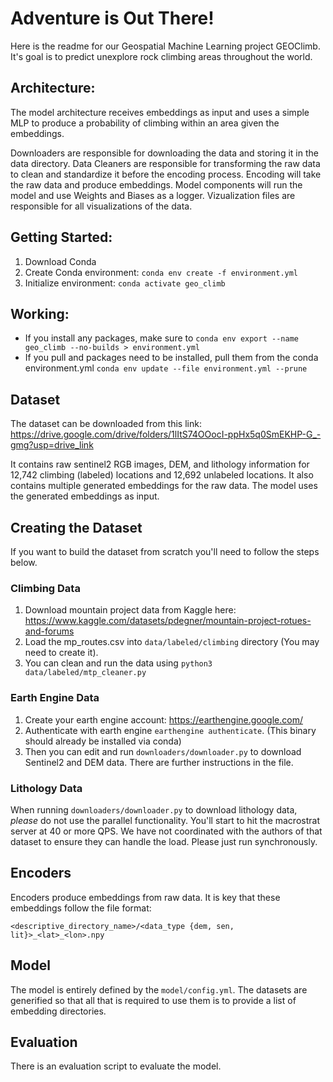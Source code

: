 # Adventure is Out There!

Here is the readme for our Geospatial Machine Learning project GEOClimb. It's goal is to predict unexplore rock climbing areas throughout the world.

## Architecture:

The model architecture receives embeddings as input and uses a simple MLP to produce a probability of climbing within an area given the embeddings.

Downloaders are responsible for downloading the data and storing it in the data directory. Data Cleaners are responsible for transforming the raw data to clean and standardize it before the encoding process. Encoding will take the raw data and produce embeddings. Model components will run the model and use Weights and Biases as a logger. Vizualization files are responsible for all visualizations of the data.

## Getting Started:

1. Download Conda
2. Create Conda environment: `conda env create -f environment.yml`
3. Initialize environment: `conda activate geo_climb`

## Working:

- If you install any packages, make sure to `conda env export --name geo_climb --no-builds > environment.yml`
- If you pull and packages need to be installed, pull them from the conda environment.yml `conda env update --file environment.yml --prune`

## Dataset

The dataset can be downloaded from this link: https://drive.google.com/drive/folders/1lItS74OOocI-ppHx5q0SmEKHP-G_-gmg?usp=drive_link

It contains raw sentinel2 RGB images, DEM, and lithology information for 12,742 climbing (labeled) locations and 12,692 unlabeled locations. It also contains multiple generated embeddings for the raw data. The model uses the generated embeddings as input.

## Creating the Dataset

If you want to build the dataset from scratch you'll need to follow the steps below.

### Climbing Data

1. Download mountain project data from Kaggle here: https://www.kaggle.com/datasets/pdegner/mountain-project-rotues-and-forums
2. Load the mp_routes.csv into `data/labeled/climbing` directory (You may need to create it).
3. You can clean and run the data using `python3 data/labeled/mtp_cleaner.py`

### Earth Engine Data

1. Create your earth engine account: https://earthengine.google.com/
2. Authenticate with earth engine `earthengine authenticate`. (This binary should already be installed via conda)
3. Then you can edit and run `downloaders/downloader.py` to download Sentinel2 and DEM data. There are further instructions in the file.

### Lithology Data

When running `downloaders/downloader.py` to download lithology data, _please_ do not use the parallel functionality. You'll start to hit the macrostrat server at 40 or more QPS. We have not coordinated with the authors of that dataset to ensure they can handle the load. Please just run synchronously.

## Encoders

Encoders produce embeddings from raw data. It is key that these embeddings follow the file format:

```
<descriptive_directory_name>/<data_type {dem, sen, lit}>_<lat>_<lon>.npy
```

## Model

The model is entirely defined by the `model/config.yml`. The datasets are generified so that all that is required to use them is to provide a list of embedding directories.

## Evaluation

There is an evaluation script to evaluate the model.
